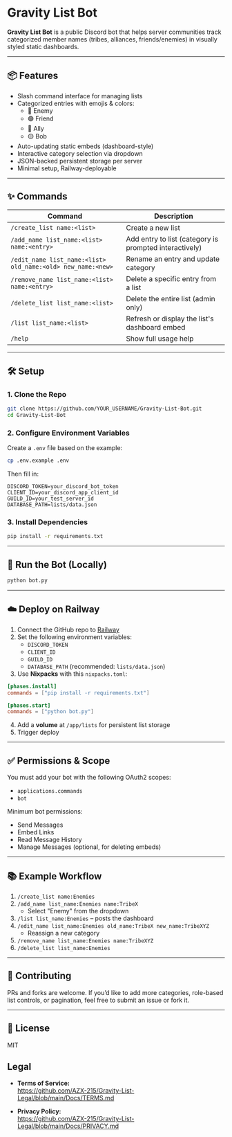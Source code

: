# Gravity List Bot

**Gravity List Bot** is a public Discord bot that helps server communities track categorized member names (tribes, alliances, friends/enemies) in visually styled static dashboards.

---

## 📦 Features

- Slash command interface for managing lists
- Categorized entries with emojis & colors:
  - 🔴 Enemy
  - 🟢 Friend
  - 🔵 Ally
  - 🟡 Bob
- Auto-updating static embeds (dashboard-style)
- Interactive category selection via dropdown
- JSON-backed persistent storage per server
- Minimal setup, Railway-deployable

---

## ✨ Commands

| Command | Description |
|--------|-------------|
| `/create_list name:<list>` | Create a new list |
| `/add_name list_name:<list> name:<entry>` | Add entry to list (category is prompted interactively) |
| `/edit_name list_name:<list> old_name:<old> new_name:<new>` | Rename an entry and update category |
| `/remove_name list_name:<list> name:<entry>` | Delete a specific entry from a list |
| `/delete_list list_name:<list>` | Delete the entire list (admin only) |
| `/list list_name:<list>` | Refresh or display the list's dashboard embed |
| `/help` | Show full usage help |

---

## 🛠️ Setup

### 1. Clone the Repo

```bash
git clone https://github.com/YOUR_USERNAME/Gravity-List-Bot.git
cd Gravity-List-Bot
```

### 2. Configure Environment Variables

Create a `.env` file based on the example:

```bash
cp .env.example .env
```

Then fill in:
```
DISCORD_TOKEN=your_discord_bot_token
CLIENT_ID=your_discord_app_client_id
GUILD_ID=your_test_server_id
DATABASE_PATH=lists/data.json
```

### 3. Install Dependencies

```bash
pip install -r requirements.txt
```

---

## 🚀 Run the Bot (Locally)

```bash
python bot.py
```

---

## ☁️ Deploy on Railway

1. Connect the GitHub repo to [Railway](https://railway.app/)
2. Set the following environment variables:
   - `DISCORD_TOKEN`
   - `CLIENT_ID`
   - `GUILD_ID`
   - `DATABASE_PATH` (recommended: `lists/data.json`)
3. Use **Nixpacks** with this `nixpacks.toml`:
```toml
[phases.install]
commands = ["pip install -r requirements.txt"]

[phases.start]
commands = ["python bot.py"]
```
4. Add a **volume** at `/app/lists` for persistent list storage
5. Trigger deploy

---

## ✅ Permissions & Scope

You must add your bot with the following OAuth2 scopes:

- `applications.commands`
- `bot`

Minimum bot permissions:
- Send Messages
- Embed Links
- Read Message History
- Manage Messages (optional, for deleting embeds)

---

## 📚 Example Workflow

1. `/create_list name:Enemies`
2. `/add_name list_name:Enemies name:TribeX`
   - Select "Enemy" from the dropdown
3. `/list list_name:Enemies` – posts the dashboard
4. `/edit_name list_name:Enemies old_name:TribeX new_name:TribeXYZ`
   - Reassign a new category
5. `/remove_name list_name:Enemies name:TribeXYZ`
6. `/delete_list list_name:Enemies`

---

## 🤝 Contributing

PRs and forks are welcome. If you’d like to add more categories, role-based list controls, or pagination, feel free to submit an issue or fork it.

---

## 📜 License

MIT

## Legal

- **Terms of Service:**  
  https://github.com/AZX-215/Gravity-List-Legal/blob/main/Docs/TERMS.md

- **Privacy Policy:**  
  https://github.com/AZX-215/Gravity-List-Legal/blob/main/Docs/PRIVACY.md 